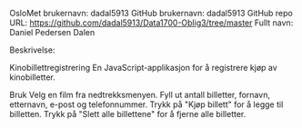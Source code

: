 OsloMet brukernavn: dadal5913 GitHub brukernavn: dadal5913 GitHub repo URL: https://github.com/dadal5913/Data1700-Oblig3/tree/master Fullt navn: Daniel Pedersen Dalen

Beskrivelse:

Kinobillettregistrering En JavaScript-applikasjon for å registrere kjøp av kinobilletter.

Bruk Velg en film fra nedtrekksmenyen. Fyll ut antall billetter, fornavn, etternavn, e-post og telefonnummer. Trykk på "Kjøp billett" for å legge til billetten. Trykk på "Slett alle billettene" for å fjerne alle billetter.
